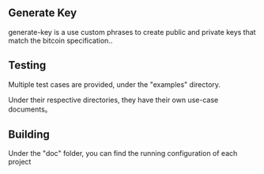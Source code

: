 Generate Key
----------
generate-key is a use custom phrases to create public and private keys that match the bitcoin specification..


Testing
----------

Multiple test cases are provided, under the "examples" directory.

Under their respective directories, they have their own use-case documents。


Building
----------

Under the "doc" folder, you can find the running configuration of each project